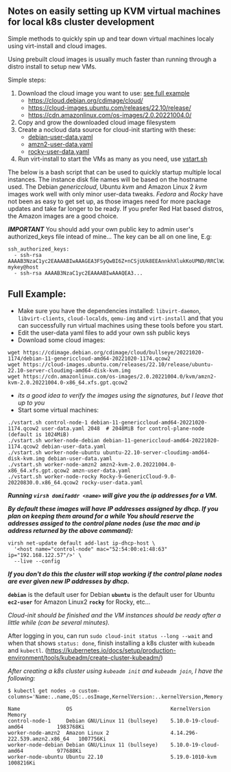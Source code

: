 ## Notes on easily setting up KVM virtual machines for local k8s cluster development

Simple methods to quickly spin up and tear down virtual machines localy using virt-install and cloud images.

Using prebuilt cloud images is usually much faster than running through a distro install to setup new VMs.

Simple steps:
1. Download the cloud image you want to use: [see full example](#full-example)
    - https://cloud.debian.org/cdimage/cloud/
    - https://cloud-images.ubuntu.com/releases/22.10/release/
    - https://cdn.amazonlinux.com/os-images/2.0.20221004.0/
1. Copy and grow the downloaded cloud image filesystem
1. Create a nocloud data source for cloud-init starting with these:
    - [debian-user-data.yaml](/debian-user-data.yaml)
    - [amzn2-user-data.yaml](/amzn2-user-data.yaml)
    - [rocky-user-data.yaml](/rocky-user-data.yaml)
1. Run virt-install to start the VMs as many as you need, use [vstart.sh](/vstart.sh)

The below is a bash script that can be used to quickly startup multiple local instances.
The instance disk file names will be based on the hostname used.
The Debian _genericcloud_, Ubuntu _kvm_ and Amazon Linux 2 _kvm_ images work well with
only minor user-data tweaks.  _Fedora_ and _Rocky_ have not been as easy to get set up,
as those images need for more package updates and take far longer to be ready.  If you
prefer Red Hat based distros, the Amazon images are a good choice.

***IMPORTANT*** You should add your own public key to admin user's authorized_keys
file intead of mine...
The key can be all on one line, E.g:
```
ssh_authorized_keys:
  - ssh-rsa AAAAB3NzaC1yc2EAAAABIwAAAGEA3FSyQwBI6Z+nCSjUUk8EEAnnkhXlukKoUPND/RRClWz2s5TCzIkd3Ou5+Cyz71X0XmazM3l5WgeErvtIwQMyT1KjNoMhoJMrJnWqQPOt5Q8zWd9qG7PBl9+eiH5qV7NZ mykey@host
  - ssh-rsa AAAAB3NzaC1yc2EAAAABIwAAAQEA3...
```

## Full Example:
- Make sure you have the dependencies installed: `libvirt-daemon`, `libvirt-clients`, `cloud-localds`, `qemu-img` and `virt-install` and that you can successfully run virtual machines using these tools before you start.
- Edit the user-data yaml files to add your own ssh public keys
- Download some cloud images:

```
wget https://cdimage.debian.org/cdimage/cloud/bullseye/20221020-1174/debian-11-genericcloud-amd64-20221020-1174.qcow2
wget https://cloud-images.ubuntu.com/releases/22.10/release/ubuntu-22.10-server-cloudimg-amd64-disk-kvm.img
wget https://cdn.amazonlinux.com/os-images/2.0.20221004.0/kvm/amzn2-kvm-2.0.20221004.0-x86_64.xfs.gpt.qcow2
```
- _its a good idea to verify the images using the signatures, but I leave that up to you_
- Start some virtual machines:

```
./vstart.sh control-node-1 debian-11-genericcloud-amd64-20221020-1174.qcow2 user-data.yaml 2048  # 2048MiB for control-plane-node (default is 1024MiB)
./vstart.sh worker-node-debian debian-11-genericcloud-amd64-20221020-1174.qcow2 debian-user-data.yaml
./vstart.sh worker-node-ubuntu ubuntu-22.10-server-cloudimg-amd64-disk-kvm.img debian-user-data.yaml
./vstart.sh worker-node-amzn2 amzn2-kvm-2.0.20221004.0-x86_64.xfs.gpt.qcow2 amzn-user-data.yaml
./vstart.sh worker-node-rocky Rocky-9-GenericCloud-9.0-20220830.0.x86_64.qcow2 rocky-user-data.yaml
```


_**Running `virsh domifaddr <name>` will give you the ip addresses for a VM.**_

***By default these images will have IP addresses assigned by dhcp.
If you plan on keeping them around for a while You should reserve the
addresses assiged to the control plane nodes (use the mac and ip address
returned by the above command):***
```
virsh net-update default add-last ip-dhcp-host \
  '<host name="control-node" mac="52:54:00:e1:48:63" ip="192.168.122.57"/>' \
  --live --config
```
***If you don't do this the cluster will stop working if the control plane nodes
are ever given new IP addresses by dhcp.***

**`debian`** is the default user for Debian
**`ubuntu`** is the default user for Ubuntu
**`ec2-user`** for Amazon Linux2
**`rocky`** for Rocky, etc...

*Cloud-init should be finished and the VM instances should be ready after a little while (can be several minutes).*

After logging in you, can run `sudo cloud-init status --long --wait` and when that shows `status: done`,
finish installing a k8s cluster with `kubeadm` and `kubectl`. (https://kubernetes.io/docs/setup/production-environment/tools/kubeadm/create-cluster-kubeadm/)

_After creating a k8s cluster using `kubeadm init` and `kubeadm join`, I have the following:_

```
$ kubectl get nodes -o custom-columns='Name:..name,OS:..osImage,KernelVersion:..kernelVersion,Memory:..capacity.memory'
```
```
Name               OS                                KernelVersion                   Memory
control-node-1     Debian GNU/Linux 11 (bullseye)    5.10.0-19-cloud-amd64           1983768Ki
worker-node-amzn2  Amazon Linux 2                    4.14.296-222.539.amzn2.x86_64   1007756Ki
worker-node-debian Debian GNU/Linux 11 (bullseye)    5.10.0-19-cloud-amd64           977688Ki
worker-node-ubuntu Ubuntu 22.10                      5.19.0-1010-kvm                 1008216Ki
```
